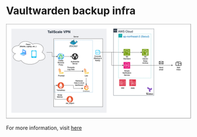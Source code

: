 # Vaultwarden backup infra

![Architecture](architecture.svg)

For more information, visit [here](https://riveroverflow.pages.dev/p/%EC%A7%91%EC%97%90%EC%84%9C-vaultwarden%EC%9C%BC%EB%A1%9C-%EB%B9%84%EB%B0%80%EB%B2%88%ED%98%B8-%EC%84%9C%EB%B2%84-%EC%9A%B4%EC%98%81%ED%95%98%EA%B8%B0-w.-tailscale-vpn/)

